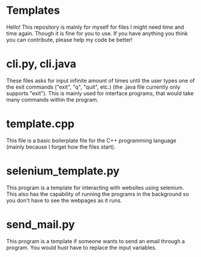 # Templates

Hello! This repository is mainly for myself for files I might need time and time again. Though it is fine for you to use. If you have anything you think you can contribute, please help my code be better!

# cli.py, cli.java
These files asks for input infinite amount of times until the user types one of the exit commands ("exit", "q", "quit", etc.) (the .java file currently only supports "exit"). This is mainly used for interface programs, that would take many commands within the program. 

# template.cpp
This file is a basic boilerplate file for the C++ programming language (mainly because I forget how the files start).

# selenium_template.py
This program is a template for interacting with websites using selenium. This also has the capability of running the programs in the background so you don't have to see the webpages as it runs.

# send_mail.py
This program is a template if someone wants to send an email through a program. You would hust have to replace the input variables.

